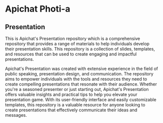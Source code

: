 # Apichat Photi-a

## Presentation

This is Apichat's Presentation repository which is a comprehensive repository that provides a range of materials to help individuals develop their presentation skills. This repository is a collection of slides, templates, and resources that can be used to create engaging and impactful presentations. 

Apichat's Presentation was created with extensive experience in the field of public speaking, presentation design, and communication. The repository aims to empower individuals with the tools and resources they need to create compelling presentations that resonate with their audience. Whether you're a seasoned presenter or just starting out, Apichat's Presentation offers valuable insights and practical tips to help you elevate your presentation game. With its user-friendly interface and easily customizable templates, this repository is a valuable resource for anyone looking to create presentations that effectively communicate their ideas and messages.
